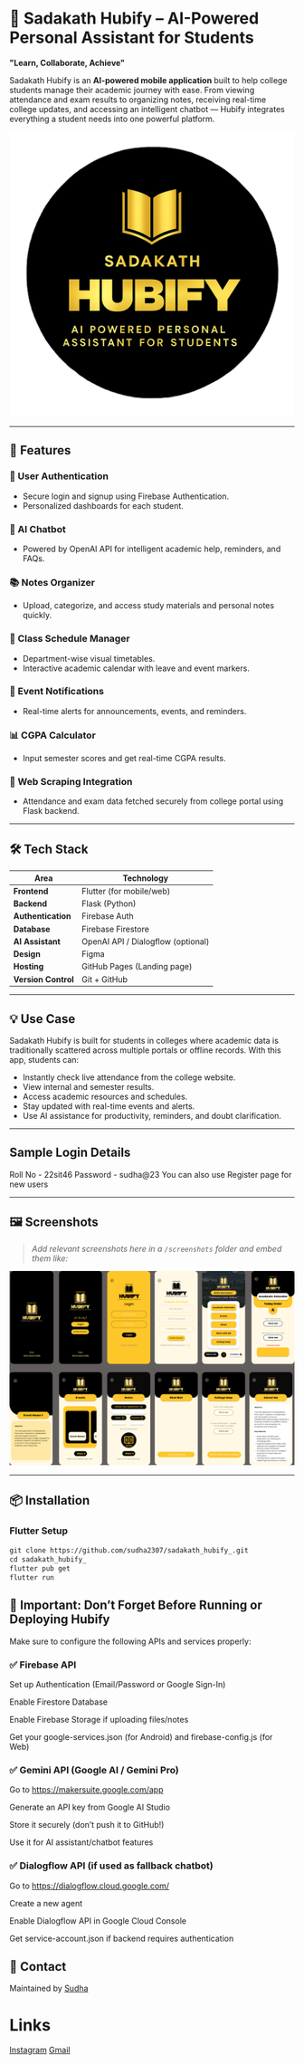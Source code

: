 # 📱 Sadakath Hubify – AI-Powered Personal Assistant for Students

**"Learn, Collaborate, Achieve"**

Sadakath Hubify is an **AI-powered mobile  application** built to help college students manage their academic journey with ease. From viewing attendance and exam results to organizing notes, receiving real-time college updates, and accessing an intelligent chatbot — Hubify integrates everything a student needs into one powerful platform.

![Hubify Banner](assets/images/launch_logo2.png) 

---

## 🚀 Features

### 🔐 User Authentication
- Secure login and signup using Firebase Authentication.
- Personalized dashboards for each student.

### 🤖 AI Chatbot
- Powered by OpenAI API for intelligent academic help, reminders, and FAQs.

### 📚 Notes Organizer
- Upload, categorize, and access study materials and personal notes quickly.

### 📅 Class Schedule Manager
- Department-wise visual timetables.
- Interactive academic calendar with leave and event markers.

### 🔔 Event Notifications
- Real-time alerts for announcements, events, and reminders.

### 📊 CGPA Calculator
- Input semester scores and get real-time CGPA results.

### 🧠 Web Scraping Integration
- Attendance and exam data fetched securely from college portal using Flask backend.

---

## 🛠️ Tech Stack

| Area               | Technology                          |
|--------------------|--------------------------------------|
| **Frontend**       | Flutter (for mobile/web)             |
| **Backend**        | Flask (Python)                       |
| **Authentication** | Firebase Auth                        |
| **Database**       | Firebase Firestore                   |
| **AI Assistant**   | OpenAI API / Dialogflow (optional)   |
| **Design**         | Figma                                |
| **Hosting**        | GitHub Pages (Landing page)          |
| **Version Control**| Git + GitHub                         |

---

## 💡 Use Case

Sadakath Hubify is built for students in colleges where academic data is traditionally scattered across multiple portals or offline records. With this app, students can:

- Instantly check live attendance from the college website.
- View internal and semester results.
- Access academic resources and schedules.
- Stay updated with real-time events and alerts.
- Use AI assistance for productivity, reminders, and doubt clarification.

---
## Sample Login Details

  Roll No - 22sit46
  Password - sudha@23
You can also use Register page for new users

---
## 🖼️ Screenshots

> _Add relevant screenshots here in a `/screenshots` folder and embed them like:_

![UI Design](assets/images/HUBIFY.jpg)


---
## 📦 Installation

### Flutter Setup

```
git clone https://github.com/sudha2307/sadakath_hubify_.git
cd sadakath_hubify_
flutter pub get
flutter run

```

## 🔑 Important: Don’t Forget Before Running or Deploying Hubify
Make sure to configure the following APIs and services properly:

### ✅ Firebase API

Set up Authentication (Email/Password or Google Sign-In)

Enable Firestore Database

Enable Firebase Storage if uploading files/notes

Get your google-services.json (for Android) and firebase-config.js (for Web)

### ✅ Gemini API (Google AI / Gemini Pro)

Go to https://makersuite.google.com/app

Generate an API key from Google AI Studio

Store it securely (don’t push it to GitHub!)

Use it for AI assistant/chatbot features

### ✅ Dialogflow API (if used as fallback chatbot)

Go to https://dialogflow.cloud.google.com/

Create a new agent

Enable Dialogflow API in Google Cloud Console

Get service-account.json if backend requires authentication

## 📧 Contact

Maintained by [Sudha]([https://www.linkedin.com/in/sudha2307](https://www.linkedin.com/in/sudhakar-m23))
# Links
[Instagram](https://www.instagram.com/_sudha_.exe/#)
[Gmail](mailto:m.sudha23ss@gmail.com)


